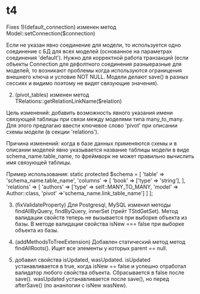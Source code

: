 t4
==
Fixes
1)(default_connection)
изменен метод Model::setConnection($connection)

Если не указан явно соединение для модели, то используется одно соединение с БД для всех моделей
(основанное на параметрах соединения 'default').
Нужно для корректной работа транзакций (если объекты Connection для дефолтного соединения разныеразные для моделей, 
то возникают проблемы когда используются ограницения внешнего ключа и условие NOT NULL. Модели делают save() в разных
 сессиях и видимо поэтому не видят связующие значения). 
 
2) (pivot_tables)
изменен метод TRelations::getRelationLinkName($relation)

Цель изменений: добавить возможность явного указания имени связующей таблицы при связи между моделями типа many_to_many. Для этого предлагаю ввести ключевое слово 'pivot' при описании схемы модели (в секции 'relations').

Причина изменений: когда в базе данных применяются схемы и в описании моделей явно указывается название таблицы модели в виде schema_name.table_name, то фреймворк не может правильно вычислить имя связующей таблицы.

Пример использования:
static protected $schema = [
'table' => 'schema_name.table_name',
'columns' => [
'book' => ['type' => 'string'],
],
'relations' => [
'authors' => ['type' => self::MANY_TO_MANY, 'model' => Author::class, 'pivot' =>'schema_name.link_table_name']
]
];

3) (fixValidateProperty) Для Postgresql, MySQL изменил методы findAllByQuery, findByQuery, innerSet (трейт TStdGetSet).
Метод валидации свойств теперь  не вызывается при выборке объекта из базы.
В методе валидации свойства isNew === false при  выборке объекта из базы.

4) (addMethodsToTreeExtension) Добавлен статический метод метод findAllRoots(). Ищет все элементы у которых parent == null.

5) добавил свойства isUpdated, wasUpdated. isUpdated устанавливается в true, когда isNew == false и успешно отработал валидатор любого свойства объекта. Сбрасывается в false после save(). wasUpdated устанавливается после save(), но перед afterSave() (по ананлогии с isNew wasNew).